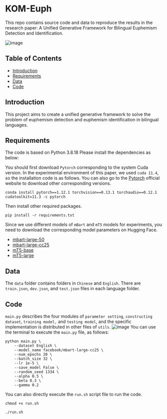 # KOM-Euph
This repo contains source code and data to reproduce the results in the research paper: A Unified Generative Framework for Bilingual Euphemism Detection and Identification.

![image](https://github.com/DHZ68/KOM-Euph/assets/32569555/d3a6edaf-1ea0-4be2-8964-4283d01eba76)


## Table of Contents

- [Introduction](#Introduction)
- [Requirements](#Requirements)
- [Data](#Data)
- [Code](#Code)

## Introduction

This project aims to create a unified generative framework to solve the problem of euphemism detection and euphemism identification in bilingual languages.

## Requirements

The code is based on Python 3.8.18 Please install the dependencies as below:  

You should first download `Pytorch` corresponding to the system Cuda version. In the experimental environment of this paper, we used `cuda 11.4`, so the installation code is as follows. You can also go to the [Pytorch](https://pytorch.org/) official website to download other corresponding versions.

```
conda install pytorch==1.12.1 torchvision==0.13.1 torchaudio==0.12.1 cudatoolkit=11.3 -c pytorch
```

Then install other required packages.

```
pip install -r requirements.txt
```

Since we use different models of `mBart` and `mT5` models for experiments, you need to download the corresponding model parameters on Hugging Face.
- [mbart-large-50](https://huggingface.co/facebook/mbart-large-50)
- [mbart-large-cc25](https://huggingface.co/facebook/mbart-large-cc25)
- [mT5-base](https://huggingface.co/google/mt5-base)
- [mT5-large](https://huggingface.co/google/mt5-large)

## Data

The `data` folder contains folders in `Chinese` and `English`. There are `train.json`, `dev.json`, and `test.json` files in each language folder.

## Code

`main.py` describes the four modules of `parameter setting`, `constructing dataset`, `training model,` and `testing model`, and the specific implementation is distributed in other files of `utils`.
![image](https://github.com/DHZ68/KOM-Euph/assets/32569555/a6211343-8e71-4906-b885-fef9bd610291)
You can use the terminal to execute the `main.py` file, as follows:

```
python main.py \
    --dataset English \
    --model_name facebook/mbart-large-cc25 \
    --num_epochs 20 \
    --batch_size 32 \
    --lr 1e-5 \
    --save_model False \
    --random_seed 1334 \
    --alpha 0.5 \
    --beta 0.3 \
    --gamma 0.2
```

You can also directly execute the `run.sh` script file to run the code.

```
chmod +x run.sh
```

```
./run.sh
```

